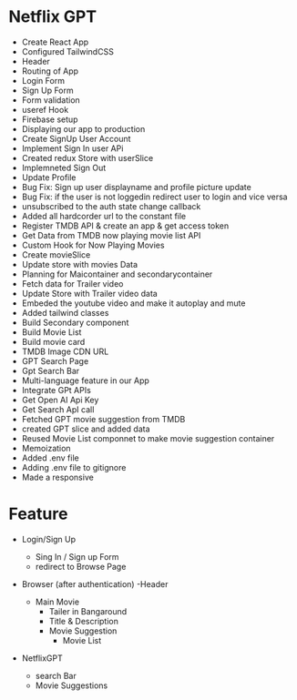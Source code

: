 # Netflix GPT

- Create React App
- Configured TailwindCSS
- Header
- Routing of App
- Login Form
- Sign Up Form
- Form validation
- useref Hook
- Firebase setup
- Displaying our app to production
- Create SignUp User Account
- Implement Sign In user APi
- Created redux Store with userSlice
- Implemneted Sign Out
- Update Profile
- Bug Fix: Sign up user displayname and profile picture update
- Bug Fix: if the user is not loggedin redirect user to login and vice versa
- unsubscribed to the auth state change callback
- Added all hardcorder url to the constant file
- Register TMDB API & create an app & get access token
- Get Data from TMDB now playing movie list API
- Custom Hook for Now Playing Movies
- Create movieSlice
- Update store with movies Data
- Planning for Maicontainer and secondarycontainer
- Fetch data for Trailer video
- Update Store with Trailer video data
- Embeded the youtube video and make it autoplay and mute
- Added tailwind classes
- Build Secondary component
- Build Movie List
- Build movie card
- TMDB Image CDN URL
- GPT Search Page
- Gpt Search Bar
- Multi-language feature in our App
- Integrate GPt APIs
- Get Open AI Api Key
- Get Search ApI call
- Fetched GPT movie suggestion from TMDB
- created GPT slice and added data
- Reused Movie List componnet to make movie suggestion container
- Memoization
- Added .env file
- Adding .env file to gitignore
- Made a responsive

# Feature

- Login/Sign Up
  - Sing In / Sign up Form
  - redirect to Browse Page
- Browser (after authentication)
  -Header

  - Main Movie
    - Tailer in Bangaround
    - Title & Description
    - Movie Suggestion
      - Movie List

- NetflixGPT
  - search Bar
  - Movie Suggestions
